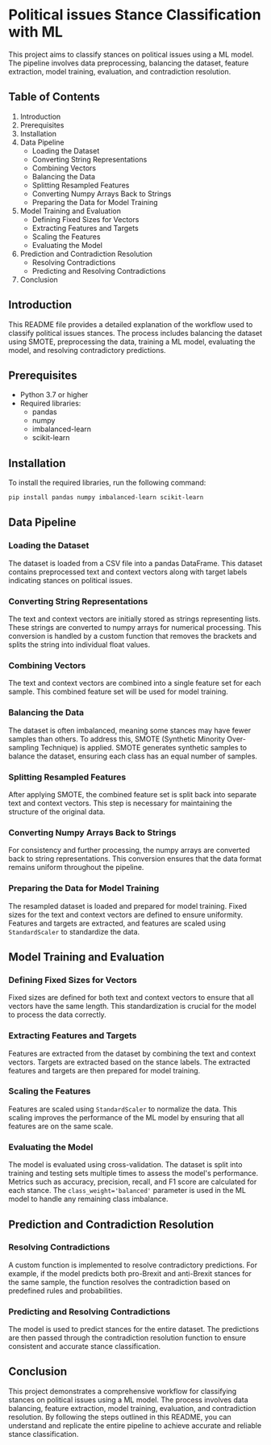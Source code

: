 # Political issues Stance Classification with ML

This project aims to classify stances on political issues using a ML model. The pipeline involves data preprocessing, balancing the dataset, feature extraction, model training, evaluation, and contradiction resolution.

## Table of Contents

1. Introduction
2. Prerequisites
3. Installation
4. Data Pipeline
   - Loading the Dataset
   - Converting String Representations
   - Combining Vectors
   - Balancing the Data
   - Splitting Resampled Features
   - Converting Numpy Arrays Back to Strings
   - Preparing the Data for Model Training
5. Model Training and Evaluation
   - Defining Fixed Sizes for Vectors
   - Extracting Features and Targets
   - Scaling the Features
   - Evaluating the Model
6. Prediction and Contradiction Resolution
   - Resolving Contradictions
   - Predicting and Resolving Contradictions
7. Conclusion

## Introduction

This README file provides a detailed explanation of the workflow used to classify political issues stances. The process includes balancing the dataset using SMOTE, preprocessing the data, training a ML model, evaluating the model, and resolving contradictory predictions.

## Prerequisites

- Python 3.7 or higher
- Required libraries:
  - pandas
  - numpy
  - imbalanced-learn
  - scikit-learn

## Installation

To install the required libraries, run the following command:

```bash
pip install pandas numpy imbalanced-learn scikit-learn

```

## Data Pipeline

### Loading the Dataset

The dataset is loaded from a CSV file into a pandas DataFrame. This dataset contains preprocessed text and context vectors along with target labels indicating stances on political issues.

### Converting String Representations

The text and context vectors are initially stored as strings representing lists. These strings are converted to numpy arrays for numerical processing. This conversion is handled by a custom function that removes the brackets and splits the string into individual float values.

### Combining Vectors

The text and context vectors are combined into a single feature set for each sample. This combined feature set will be used for model training.

### Balancing the Data

The dataset is often imbalanced, meaning some stances may have fewer samples than others. To address this, SMOTE (Synthetic Minority Over-sampling Technique) is applied. SMOTE generates synthetic samples to balance the dataset, ensuring each class has an equal number of samples.

### Splitting Resampled Features

After applying SMOTE, the combined feature set is split back into separate text and context vectors. This step is necessary for maintaining the structure of the original data.

### Converting Numpy Arrays Back to Strings

For consistency and further processing, the numpy arrays are converted back to string representations. This conversion ensures that the data format remains uniform throughout the pipeline.

### Preparing the Data for Model Training

The resampled dataset is loaded and prepared for model training. Fixed sizes for the text and context vectors are defined to ensure uniformity. Features and targets are extracted, and features are scaled using `StandardScaler` to standardize the data.

## Model Training and Evaluation

### Defining Fixed Sizes for Vectors

Fixed sizes are defined for both text and context vectors to ensure that all vectors have the same length. This standardization is crucial for the model to process the data correctly.

### Extracting Features and Targets

Features are extracted from the dataset by combining the text and context vectors. Targets are extracted based on the stance labels. The extracted features and targets are then prepared for model training.

### Scaling the Features

Features are scaled using `StandardScaler` to normalize the data. This scaling improves the performance of the ML model by ensuring that all features are on the same scale.

### Evaluating the Model

The model is evaluated using cross-validation. The dataset is split into training and testing sets multiple times to assess the model's performance. Metrics such as accuracy, precision, recall, and F1 score are calculated for each stance. The `class_weight='balanced'` parameter is used in the ML model to handle any remaining class imbalance.

## Prediction and Contradiction Resolution

### Resolving Contradictions

A custom function is implemented to resolve contradictory predictions. For example, if the model predicts both pro-Brexit and anti-Brexit stances for the same sample, the function resolves the contradiction based on predefined rules and probabilities.

### Predicting and Resolving Contradictions

The model is used to predict stances for the entire dataset. The predictions are then passed through the contradiction resolution function to ensure consistent and accurate stance classification.

## Conclusion

This project demonstrates a comprehensive workflow for classifying stances on political issues using a ML model. The process involves data balancing, feature extraction, model training, evaluation, and contradiction resolution. By following the steps outlined in this README, you can understand and replicate the entire pipeline to achieve accurate and reliable stance classification.
